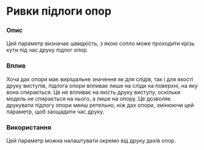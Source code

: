 Ривки підлоги опор
====

### **Опис**

Цей параметр визначає швидкість, з якою сопло може проходити крізь кути під час друку підлог опор.

### **Вплив**

Хоча дах опори має вирішальне значення як для слідів, так і для якості друку виступів, підлога опори впливає лише на сліди на поверхні, на яку вона спирається. Це не впливає на якість друку виступу, оскільки модель не спирається на нього, а лише на опору. Це дозволяє друкувати підлогу опори менш ретельно, ніж дах опори, змінюючи цей параметр, щоб заощадити час друку.

### **Використання**

Цей параметр можна налаштувати окремо від друку дахів опор.
